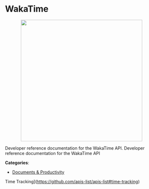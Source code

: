 # WakaTime
<p align="center">
    <img width="400" src="https://raw.githubusercontent.com/apis-list/apis-list/apis/wakatime/logo_256x256.png" />
</p>

Developer reference documentation for the WakaTime API.  Developer reference documentation for the WakaTime API



**Categories**:
- [Documents & Productivity](https://github.com/apis-list/apis-list#documents-and-productivity)



Time Tracking](https://github.com/apis-list/apis-list#time-tracking)





